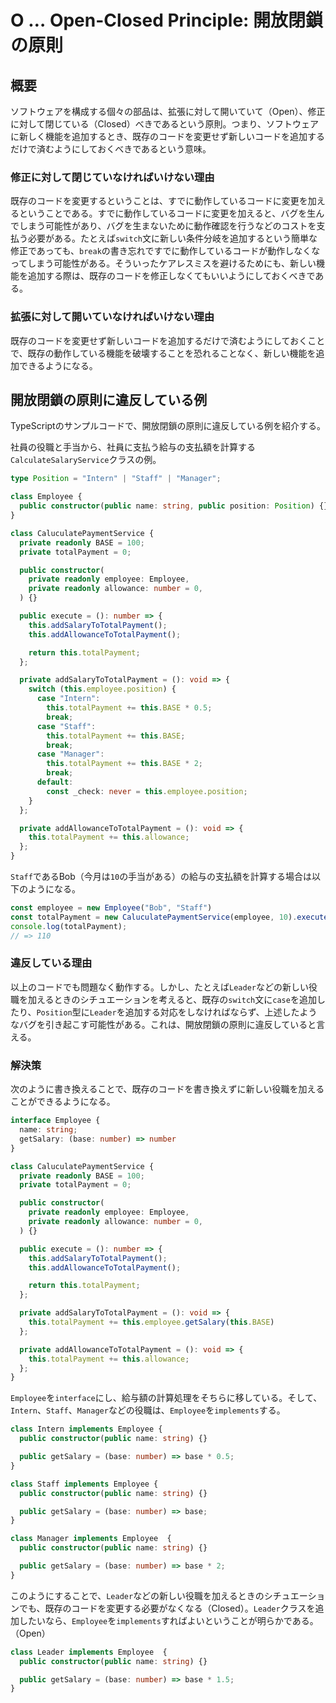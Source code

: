 # O … Open-Closed Principle: 開放閉鎖の原則

## 概要

ソフトウェアを構成する個々の部品は、拡張に対して開いていて（Open）、修正に対して閉じている（Closed）べきであるという原則。つまり、ソフトウェアに新しく機能を追加するとき、既存のコードを変更せず新しいコードを追加するだけで済むようにしておくべきであるという意味。

### 修正に対して閉じていなければいけない理由

既存のコードを変更するということは、すでに動作しているコードに変更を加えるということである。すでに動作しているコードに変更を加えると、バグを生んでしまう可能性があり、バグを生まないために動作確認を行うなどのコストを支払う必要がある。たとえば`switch`文に新しい条件分岐を追加するという簡単な修正であっても、`break`の書き忘れですでに動作しているコードが動作しなくなってしまう可能性がある。そういったケアレスミスを避けるためにも、新しい機能を追加する際は、既存のコードを修正しなくてもいいようにしておくべきである。

### 拡張に対して開いていなければいけない理由

既存のコードを変更せず新しいコードを追加するだけで済むようにしておくことで、既存の動作している機能を破壊することを恐れることなく、新しい機能を追加できるようになる。

## 開放閉鎖の原則に違反している例

TypeScriptのサンプルコードで、開放閉鎖の原則に違反している例を紹介する。

社員の役職と手当から、社員に支払う給与の支払額を計算する`CalculateSalaryService`クラスの例。

```typescript
type Position = "Intern" | "Staff" | "Manager";

class Employee {
  public constructor(public name: string, public position: Position) {}
}

class CaluculatePaymentService {
  private readonly BASE = 100;
  private totalPayment = 0;

  public constructor(
    private readonly employee: Employee,
    private readonly allowance: number = 0,
  ) {}

  public execute = (): number => {
    this.addSalaryToTotalPayment();
    this.addAllowanceToTotalPayment();

    return this.totalPayment;
  };

  private addSalaryToTotalPayment = (): void => {
    switch (this.employee.position) {
      case "Intern":
        this.totalPayment += this.BASE * 0.5;
        break;
      case "Staff":
        this.totalPayment += this.BASE;
        break;
      case "Manager":
        this.totalPayment += this.BASE * 2;
        break;
      default:
        const _check: never = this.employee.position;
    }
  };

  private addAllowanceToTotalPayment = (): void => {
    this.totalPayment += this.allowance;
  };
}
```

`Staff`であるBob（今月は`10`の手当がある）の給与の支払額を計算する場合は以下のようになる。

```typescript
const employee = new Employee("Bob", "Staff")
const totalPayment = new CaluculatePaymentService(employee, 10).execute()
console.log(totalPayment);
// => 110
```

### 違反している理由

以上のコードでも問題なく動作する。しかし、たとえば`Leader`などの新しい役職を加えるときのシチュエーションを考えると、既存の`switch`文に`case`を追加したり、`Position`型に`Leader`を追加する対応をしなければならず、上述したようなバグを引き起こす可能性がある。これは、開放閉鎖の原則に違反していると言える。

### 解決策

次のように書き換えることで、既存のコードを書き換えずに新しい役職を加えることができるようになる。

```typescript
interface Employee {
  name: string;
  getSalary: (base: number) => number
}

class CaluculatePaymentService {
  private readonly BASE = 100;
  private totalPayment = 0;

  public constructor(
    private readonly employee: Employee,
    private readonly allowance: number = 0,
  ) {}

  public execute = (): number => {
    this.addSalaryToTotalPayment();
    this.addAllowanceToTotalPayment();

    return this.totalPayment;
  };

  private addSalaryToTotalPayment = (): void => {
    this.totalPayment += this.employee.getSalary(this.BASE)
  };

  private addAllowanceToTotalPayment = (): void => {
    this.totalPayment += this.allowance;
  };
}
```

`Employee`を`interface`にし、給与額の計算処理をそちらに移している。そして、`Intern`、`Staff`、`Manager`などの役職は、`Employee`を`implements`する。

```typescript
class Intern implements Employee {
  public constructor(public name: string) {}

  public getSalary = (base: number) => base * 0.5;
}

class Staff implements Employee {
  public constructor(public name: string) {}

  public getSalary = (base: number) => base;
}

class Manager implements Employee  {
  public constructor(public name: string) {}

  public getSalary = (base: number) => base * 2;
}
```

このようにすることで、`Leader`などの新しい役職を加えるときのシチュエーションでも、既存のコードを変更する必要がなくなる（Closed）。`Leader`クラスを追加したいなら、`Employee`を`implements`すればよいということが明らかである。（Open）

```typescript
class Leader implements Employee  {
  public constructor(public name: string) {}

  public getSalary = (base: number) => base * 1.5;
}
```
